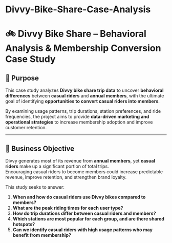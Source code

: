 # Divvy-Bike-Share-Case-Analysis
# 🚲 Divvy Bike Share – Behavioral Analysis & Membership Conversion Case Study

## 📌 Purpose
This case study analyzes **Divvy bike share trip data** to uncover **behavioral differences** between **casual riders** and **annual members**, with the ultimate goal of identifying **opportunities to convert casual riders into members**.

By examining usage patterns, trip durations, station preferences, and ride frequencies, the project aims to provide **data-driven marketing and operational strategies** to increase membership adoption and improve customer retention.

---

## 🎯 Business Objective
Divvy generates most of its revenue from **annual members**, yet **casual riders** make up a significant portion of total trips.  
Encouraging casual riders to become members could increase predictable revenue, improve retention, and strengthen brand loyalty.

This study seeks to answer:
1. **When and how do casual riders use Divvy bikes compared to members?**
2. **What are the peak riding times for each user type?**
3. **How do trip durations differ between casual riders and members?**
4. **Which stations are most popular for each group, and are there shared hotspots?**
5. **Can we identify casual riders with high usage patterns who may benefit from membership?**
